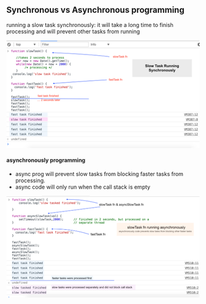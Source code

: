 ## Synchronous vs Asynchronous programming
running a slow task synchronously: it will take a long time to finish processing and will prevent other tasks from running

![](/images/slowTaskSynchronously.png)


#### asynchronously programming 
- async prog will prevent slow tasks from blocking faster tasks from processing.
- async code will only run when the call stack is empty

![](/images/asynchronously.png)
